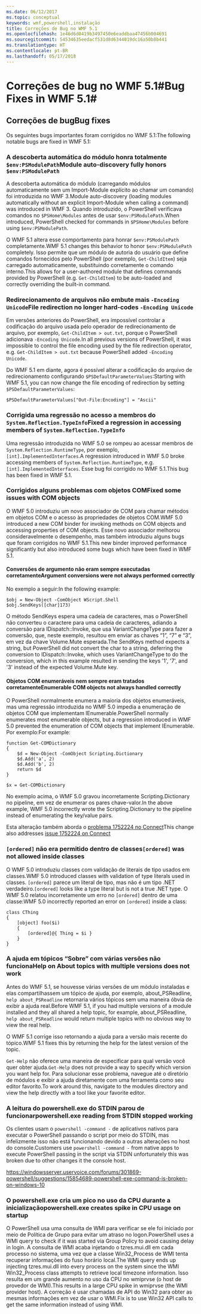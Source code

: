 ```yaml
---
ms.date: 06/12/2017
ms.topic: conceptual
keywords: wmf,powershell,instalação
title: Correções de Bug no WMF 5.1
ms.openlocfilehash: 1e46d6d0419b3497450e6eaddbaa47456b004691
ms.sourcegitcommit: 54534635eedacf531d8d6344019dc16a50b8b441
ms.translationtype: HT
ms.contentlocale: pt-BR
ms.lasthandoff: 05/17/2018
---
```

# <a name="bug-fixes-in-wmf-51"></a><span data-ttu-id="bec8a-103">Correções de bug no WMF 5.1#</span><span class="sxs-lookup"><span data-stu-id="bec8a-103">Bug Fixes in WMF 5.1#</span></span>

## <a name="bug-fixes"></a><span data-ttu-id="bec8a-104">Correções de bug</span><span class="sxs-lookup"><span data-stu-id="bec8a-104">Bug fixes</span></span> ##

<span data-ttu-id="bec8a-105">Os seguintes bugs importantes foram corrigidos no WMF 5.1:</span><span class="sxs-lookup"><span data-stu-id="bec8a-105">The following notable bugs are fixed in WMF 5.1:</span></span>

### <a name="module-auto-discovery-fully-honors-envpsmodulepath"></a><span data-ttu-id="bec8a-106">A descoberta automática do módulo honra totalmente `$env:PSModulePath`</span><span class="sxs-lookup"><span data-stu-id="bec8a-106">Module auto-discovery fully honors `$env:PSModulePath`</span></span> ###

<span data-ttu-id="bec8a-107">A descoberta automática do módulo (carregando módulos automaticamente sem um Import-Module explícito ao chamar um comando) foi introduzida no WMF 3.</span><span class="sxs-lookup"><span data-stu-id="bec8a-107">Module auto-discovery (loading modules automatically without an explicit Import-Module when calling a command) was introduced in WMF 3.</span></span>
<span data-ttu-id="bec8a-108">Quando introduzido, o PowerShell verificava comandos no `$PSHome\Modules` antes de usar `$env:PSModulePath`.</span><span class="sxs-lookup"><span data-stu-id="bec8a-108">When introduced, PowerShell checked for commands in `$PSHome\Modules` before using `$env:PSModulePath`.</span></span>

<span data-ttu-id="bec8a-109">O WMF 5.1 altera esse comportamento para honrar `$env:PSModulePath` completamente.</span><span class="sxs-lookup"><span data-stu-id="bec8a-109">WMF 5.1 changes this behavior to honor `$env:PSModulePath` completely.</span></span>
<span data-ttu-id="bec8a-110">Isso permite que um módulo de autoria do usuário que define comandos fornecidos pelo PowerShell (por exemplo, `Get-ChildItem`) seja carregado automaticamente, substituindo corretamente o comando interno.</span><span class="sxs-lookup"><span data-stu-id="bec8a-110">This allows for a user-authored module that defines commands provided by PowerShell (e.g. `Get-ChildItem`) to be auto-loaded and correctly overriding the built-in command.</span></span>

### <a name="file-redirection-no-longer-hard-codes--encoding-unicode"></a><span data-ttu-id="bec8a-111">Redirecionamento de arquivos não embute mais `-Encoding Unicode`</span><span class="sxs-lookup"><span data-stu-id="bec8a-111">File redirection no longer hard-codes `-Encoding Unicode`</span></span> ###

<span data-ttu-id="bec8a-112">Em versões anteriores do PowerShell, era impossível controlar a codificação do arquivo usada pelo operador de redirecionamento de arquivo, por exemplo, `Get-ChildItem > out.txt`, porque o PowerShell adicionava `-Encoding Unicode`.</span><span class="sxs-lookup"><span data-stu-id="bec8a-112">In all previous versions of PowerShell, it was impossible to control the file encoding used by the file redirection operator, e.g. `Get-ChildItem > out.txt` because PowerShell added `-Encoding Unicode`.</span></span>

<span data-ttu-id="bec8a-113">Do WMF 5.1 em diante, agora é possível alterar a codificação do arquivo de redirecionamento configurando `$PSDefaultParameterValues`:</span><span class="sxs-lookup"><span data-stu-id="bec8a-113">Starting with WMF 5.1, you can now change the file encoding of redirection by setting `$PSDefaultParameterValues`:</span></span>

```
$PSDefaultParameterValues["Out-File:Encoding"] = "Ascii"
```

### <a name="fixed-a-regression-in-accessing-members-of-systemreflectiontypeinfo"></a><span data-ttu-id="bec8a-114">Corrigida uma regressão no acesso a membros do `System.Reflection.TypeInfo`</span><span class="sxs-lookup"><span data-stu-id="bec8a-114">Fixed a regression in accessing members of `System.Reflection.TypeInfo`</span></span> ###

<span data-ttu-id="bec8a-115">Uma regressão introduzida no WMF 5.0 se rompeu ao acessar membros de `System.Reflection.RuntimeType`, por exemplo, `[int].ImplementedInterfaces`.</span><span class="sxs-lookup"><span data-stu-id="bec8a-115">A regression introduced in WMF 5.0 broke accessing members of `System.Reflection.RuntimeType`, e.g. `[int].ImplementedInterfaces`.</span></span>
<span data-ttu-id="bec8a-116">Esse bug foi corrigido no WMF 5.1.</span><span class="sxs-lookup"><span data-stu-id="bec8a-116">This bug has been fixed in WMF 5.1.</span></span>


### <a name="fixed-some-issues-with-com-objects"></a><span data-ttu-id="bec8a-117">Corrigidos alguns problemas com objetos COM</span><span class="sxs-lookup"><span data-stu-id="bec8a-117">Fixed some issues with COM objects</span></span> ###

<span data-ttu-id="bec8a-118">O WMF 5.0 introduziu um novo associador de COM para chamar métodos em objetos COM e o acesso às propriedades de objetos COM.</span><span class="sxs-lookup"><span data-stu-id="bec8a-118">WMF 5.0 introduced a new COM binder for invoking methods on COM objects and accessing properties of COM objects.</span></span>
<span data-ttu-id="bec8a-119">Esse novo associador melhorou consideravelmente o desempenho, mas também introduziu alguns bugs que foram corrigidos no WMF 5.1.</span><span class="sxs-lookup"><span data-stu-id="bec8a-119">This new binder improved performance significantly but also introduced some bugs which have been fixed in WMF 5.1.</span></span>

#### <a name="argument-conversions-were-not-always-performed-correctly"></a><span data-ttu-id="bec8a-120">Conversões de argumento não eram sempre executadas corretamente</span><span class="sxs-lookup"><span data-stu-id="bec8a-120">Argument conversions were not always performed correctly</span></span> ####

<span data-ttu-id="bec8a-121">No exemplo a seguir:</span><span class="sxs-lookup"><span data-stu-id="bec8a-121">In the following example:</span></span>

```
$obj = New-Object -ComObject WScript.Shell
$obj.SendKeys([char]173)
```

<span data-ttu-id="bec8a-122">O método SendKeys espera uma cadeia de caracteres, mas o PowerShell não converteu o caractere para uma cadeia de caracteres, adiando a conversão para IDispatch::Invoke, que usa VariantChangeType para fazer a conversão, que, neste exemplo, resultou em enviar as chaves “1”, “7” e “3”, em vez da chave Volume.Mute esperada.</span><span class="sxs-lookup"><span data-stu-id="bec8a-122">The SendKeys method expects a string, but PowerShell did not convert the char to a string, deferring the conversion to IDispatch::Invoke, which uses VariantChangeType to do the conversion, which in this example resulted in sending the keys '1', '7', and '3' instead of the expected Volume.Mute key.</span></span>

#### <a name="enumerable-com-objects-not-always-handled-correctly"></a><span data-ttu-id="bec8a-123">Objetos COM enumeráveis nem sempre eram tratados corretamente</span><span class="sxs-lookup"><span data-stu-id="bec8a-123">Enumerable COM objects not always handled correctly</span></span> ####

<span data-ttu-id="bec8a-124">O PowerShell normalmente enumera a maioria dos objetos enumeráveis, mas uma regressão introduzida no WMF 5.0 impedia a enumeração de objetos COM que implementam IEnumerable.</span><span class="sxs-lookup"><span data-stu-id="bec8a-124">PowerShell normally enumerates most enumerable objects, but a regression introduced in WMF 5.0 prevented the enumeration of COM objects that implement IEnumerable.</span></span>  <span data-ttu-id="bec8a-125">Por exemplo:</span><span class="sxs-lookup"><span data-stu-id="bec8a-125">For example:</span></span>

```
function Get-COMDictionary
{
    $d = New-Object -ComObject Scripting.Dictionary
    $d.Add('a', 2)
    $d.Add('b', 2)
    return $d
}

$x = Get-COMDictionary
```

<span data-ttu-id="bec8a-126">No exemplo acima, o WMF 5.0 gravou incorretamente Scripting.Dictionary no pipeline, em vez de enumerar os pares chave-valor.</span><span class="sxs-lookup"><span data-stu-id="bec8a-126">In the above example, WMF 5.0 incorrectly wrote the Scripting.Dictionary to the pipeline instead of enumerating the key/value pairs.</span></span>

<span data-ttu-id="bec8a-127">Esta alteração também aborda o [problema 1752224 no Connect](https://connect.microsoft.com/PowerShell/feedback/details/1752224)</span><span class="sxs-lookup"><span data-stu-id="bec8a-127">This change also addresses [issue 1752224 on Connect](https://connect.microsoft.com/PowerShell/feedback/details/1752224)</span></span>

### <a name="ordered-was-not-allowed-inside-classes"></a><span data-ttu-id="bec8a-128">`[ordered]` não era permitido dentro de classes</span><span class="sxs-lookup"><span data-stu-id="bec8a-128">`[ordered]` was not allowed inside classes</span></span> ###

<span data-ttu-id="bec8a-129">O WMF 5.0 introduziu classes com validação de literais de tipo usados em classes.</span><span class="sxs-lookup"><span data-stu-id="bec8a-129">WMF 5.0 introduced classes with validation of type literals used in classes.</span></span>
<span data-ttu-id="bec8a-130">`[ordered]` parece um literal de tipo, mas não é um tipo .NET verdadeiro.</span><span class="sxs-lookup"><span data-stu-id="bec8a-130">`[ordered]` looks like a type literal but is not a true .NET type.</span></span>
<span data-ttu-id="bec8a-131">O WMF 5.0 relatou incorretamente um erro no `[ordered]` dentro de uma classe:</span><span class="sxs-lookup"><span data-stu-id="bec8a-131">WMF 5.0 incorrectly reported an error on `[ordered]` inside a class:</span></span>

```
class CThing
{
    [object] foo($i)
    {
        [ordered]@{ Thing = $i }
    }
}
```


### <a name="help-on-about-topics-with-multiple-versions-does-not-work"></a><span data-ttu-id="bec8a-132">A ajuda em tópicos “Sobre” com várias versões não funciona</span><span class="sxs-lookup"><span data-stu-id="bec8a-132">Help on About topics with multiple versions does not work</span></span> ###

<span data-ttu-id="bec8a-133">Antes do WMF 5.1, se houvesse várias versões de um módulo instaladas e elas compartilhassem um tópico de ajuda, por exemplo, about_PSReadline, `help about_PSReadline` retornaria vários tópicos sem uma maneira óbvia de exibir a ajuda real.</span><span class="sxs-lookup"><span data-stu-id="bec8a-133">Before WMF 5.1, if you had multiple versions of a module installed and they all shared a help topic, for example, about_PSReadline, `help about_PSReadline` would return multiple topics with no obvious way to view the real help.</span></span>

<span data-ttu-id="bec8a-134">O WMF 5.1 corrige isso retornando a ajuda para a versão mais recente do tópico.</span><span class="sxs-lookup"><span data-stu-id="bec8a-134">WMF 5.1 fixes this by returning the help for the latest version of the topic.</span></span>

<span data-ttu-id="bec8a-135">`Get-Help` não oferece uma maneira de especificar para qual versão você quer obter ajuda.</span><span class="sxs-lookup"><span data-stu-id="bec8a-135">`Get-Help` does not provide a way to specify which version you want help for.</span></span>
<span data-ttu-id="bec8a-136">Para solucionar esse problema, navegue até o diretório de módulos e exibir a ajuda diretamente com uma ferramenta como seu editor favorito.</span><span class="sxs-lookup"><span data-stu-id="bec8a-136">To work around this, navigate to the modules directory and view the help directly with a tool like your favorite editor.</span></span>

### <a name="powershellexe-reading-from-stdin-stopped-working"></a><span data-ttu-id="bec8a-137">A leitura do powershell.exe do STDIN parou de funcionar</span><span class="sxs-lookup"><span data-stu-id="bec8a-137">powershell.exe reading from STDIN stopped working</span></span>

<span data-ttu-id="bec8a-138">Os clientes usam o `powershell -command -` de aplicativos nativos para executar o PowerShell passando o script por meio do STDIN, mas infelizmente isso não está funcionando devido a outras alterações no host do console.</span><span class="sxs-lookup"><span data-stu-id="bec8a-138">Customers use `powershell -command -` from native apps to execute PowerShell passing in the script via STDIN unfortunately this was broken due to other changes it the console host.</span></span>

https://windowsserver.uservoice.com/forums/301869-powershell/suggestions/15854689-powershell-exe-command-is-broken-on-windows-10

### <a name="powershellexe-creates-spike-in-cpu-usage-on-startup"></a><span data-ttu-id="bec8a-139">O powershell.exe cria um pico no uso da CPU durante a inicialização</span><span class="sxs-lookup"><span data-stu-id="bec8a-139">powershell.exe creates spike in CPU usage on startup</span></span>

<span data-ttu-id="bec8a-140">O PowerShell usa uma consulta de WMI para verificar se ele foi iniciado por meio de Política de Grupo para evitar um atraso no logon.</span><span class="sxs-lookup"><span data-stu-id="bec8a-140">PowerShell uses a WMI query to check if it was started via Group Policy to avoid causing delay in login.</span></span>
<span data-ttu-id="bec8a-141">A consulta de WMI acaba injetando o tzres.mui.dll em cada processo no sistema, uma vez que a classe Win32_Process de WMI tenta recuperar informações do fuso horário local.</span><span class="sxs-lookup"><span data-stu-id="bec8a-141">The WMI query ends up injecting tzres.mui.dll into every process on the system since the WMI Win32_Process class attempts to retrieve local timezone information.</span></span>
<span data-ttu-id="bec8a-142">Isso resulta em um grande aumento no uso da CPU no wmiprvse (o host de provedor de WMI).</span><span class="sxs-lookup"><span data-stu-id="bec8a-142">This results in a large CPU spike in wmiprvse (the WMI provider host).</span></span>
<span data-ttu-id="bec8a-143">A correção é usar chamadas de API do Win32 para obter as mesmas informações em vez de usar o WMI.</span><span class="sxs-lookup"><span data-stu-id="bec8a-143">Fix is to use Win32 API calls to get the same information instead of using WMI.</span></span>
